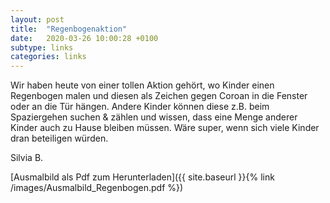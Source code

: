```yaml
---
layout: post
title:  "Regenbogenaktion"
date:   2020-03-26 10:00:28 +0100
subtype: links
categories: links
---
```


Wir haben heute von einer tollen Aktion gehört, wo Kinder einen Regenbogen malen und diesen als Zeichen gegen Coroan in die Fenster oder an die Tür hängen. 
Andere Kinder können diese z.B. beim Spaziergehen suchen & zählen und wissen, dass eine Menge anderer Kinder auch zu Hause bleiben müssen.
Wäre super, wenn sich viele Kinder dran beteiligen würden.

Silvia B.

[Ausmalbild als Pdf zum Herunterladen]({{ site.baseurl }}{% link /images/Ausmalbild_Regenbogen.pdf %})